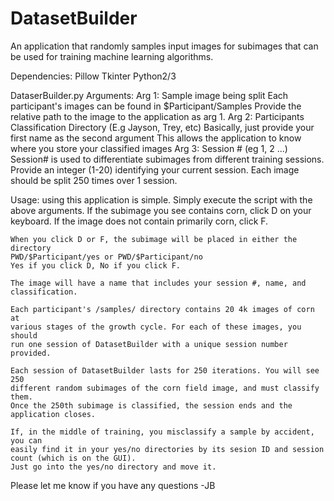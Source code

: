 # DatasetBuilder
An application that randomly samples input images for subimages that can be used for 
training machine learning algorithms.

Dependencies:
    Pillow
    Tkinter
    Python2/3

DataserBuilder.py Arguments:
    Arg 1: Sample image being split
        Each participant's images can be found in $Participant/Samples
        Provide the relative path to the image to the application as arg 1.
    Arg 2: Participants Classification Directory (E.g Jayson, Trey, etc)
        Basically, just provide your first name as the second argument
        This allows the application to know where you store your classified images
    Arg 3: Session # (eg 1, 2 ...)
        Session# is used to differentiate subimages from different training sessions.
        Provide an integer (1-20) identifying your current session.
        Each image should be split 250 times over 1 session.

Usage:
    using this application is simple. Simply execute the script with
    the above arguments. If the subimage you see contains corn, click D 
    on your keyboard. If the image does not contain primarily corn, click F.
    
    When you click D or F, the subimage will be placed in either the directory
    PWD/$Participant/yes or PWD/$Participant/no
    Yes if you click D, No if you click F.

    The image will have a name that includes your session #, name, and classification.

    Each participant's /samples/ directory contains 20 4k images of corn at
    various stages of the growth cycle. For each of these images, you should
    run one session of DatasetBuilder with a unique session number provided.

    Each session of DatasetBuilder lasts for 250 iterations. You will see 250 
    different random subimages of the corn field image, and must classify them.
    Once the 250th subimage is classified, the session ends and the application closes.
    
    If, in the middle of training, you misclassify a sample by accident, you can
    easily find it in your yes/no directories by its sesion ID and session count (which is on the GUI).
    Just go into the yes/no directory and move it.

Please let me know if you have any questions
-JB

